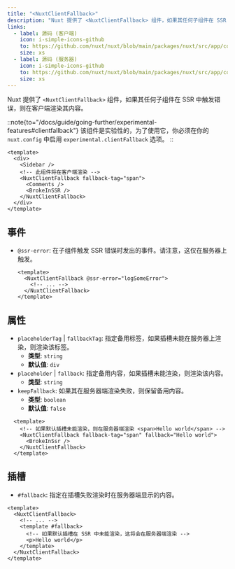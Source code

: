 ```yaml
---
title: "<NuxtClientFallback>"
description: "Nuxt 提供了 <NuxtClientFallback> 组件，如果其任何子组件在 SSR 中触发错误，则在客户端渲染其内容"
links:
  - label: 源码 (客户端)
    icon: i-simple-icons-github
    to: https://github.com/nuxt/nuxt/blob/main/packages/nuxt/src/app/components/client-fallback.client.ts
    size: xs
  - label: 源码 (服务器)
    icon: i-simple-icons-github
    to: https://github.com/nuxt/nuxt/blob/main/packages/nuxt/src/app/components/client-fallback.server.ts
    size: xs
---
```


Nuxt 提供了 `<NuxtClientFallback>` 组件，如果其任何子组件在 SSR 中触发错误，则在客户端渲染其内容。

::note{to="/docs/guide/going-further/experimental-features#clientfallback"}
该组件是实验性的，为了使用它，你必须在你的 `nuxt.config` 中启用 `experimental.clientFallback` 选项。
::

```vue [pages/example.vue]
<template>
  <div>
    <Sidebar />
    <!-- 此组件将在客户端渲染 -->
    <NuxtClientFallback fallback-tag="span">
      <Comments />
      <BrokeInSSR />
    </NuxtClientFallback>
  </div>
</template>
```

## 事件

- `@ssr-error`: 在子组件触发 SSR 错误时发出的事件。请注意，这仅在服务器上触发。

  ```vue
  <template>
    <NuxtClientFallback @ssr-error="logSomeError">
      <!-- ... -->
    </NuxtClientFallback>
  </template>
  ```

## 属性

- `placeholderTag` | `fallbackTag`: 指定备用标签，如果插槽未能在服务器上渲染，则渲染该标签。
  - **类型**: `string`
  - **默认值**: `div`
- `placeholder` | `fallback`: 指定备用内容，如果插槽未能渲染，则渲染该内容。
  - **类型**: `string`
- `keepFallback`: 如果其在服务器端渲染失败，则保留备用内容。
  - **类型**: `boolean`
  - **默认值**: `false`

```vue
  <template>
    <!-- 如果默认插槽未能渲染，则在服务器端渲染 <span>Hello world</span> -->
    <NuxtClientFallback fallback-tag="span" fallback="Hello world">
      <BrokeInSsr />
    </NuxtClientFallback>
  </template>
```

## 插槽

- `#fallback`: 指定在插槽失败渲染时在服务器端显示的内容。

```vue
<template>
  <NuxtClientFallback>
    <!-- ... -->
    <template #fallback>
      <!-- 如果默认插槽在 SSR 中未能渲染，这将会在服务器端渲染 -->
      <p>Hello world</p>
    </template>
  </NuxtClientFallback>
</template>
```
